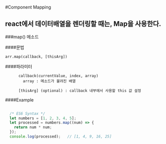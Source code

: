#Component Mapping

## react에서 데이터배열을 렌더링할 때는, Map을 사용한다.

###map() 메소드

####문법
```
arr.map(callback, [thisArg])
```
####파라미터
```
      callback(currentValue, index, array)
        array : 메소드가 불려진 배열
    
      [thisArg] (optional) : callback 내부에서 사용할 this 값 설정
```

####Example  
```javascript
  
  /* ES6 Syntax */
  let numbers = [1, 2, 3, 4, 5];
  let processed = numbers.map((num) => {
    return num * num;
  });
  console.log(processed);   // [1, 4, 9, 16, 25]
```

